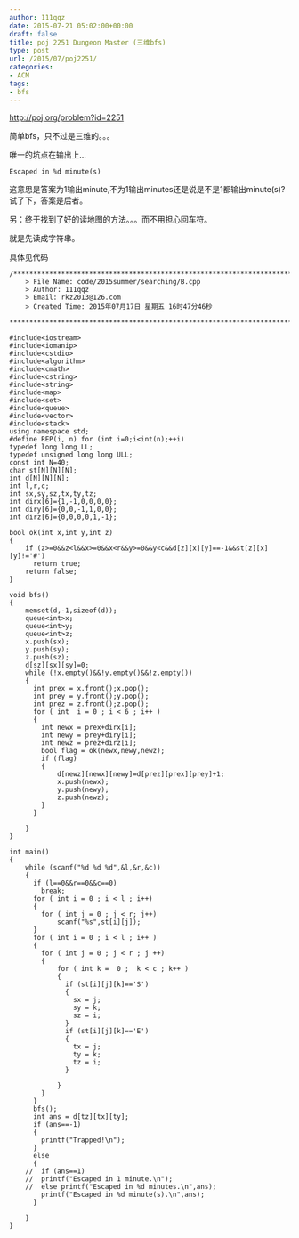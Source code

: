 ```yaml
---
author: 111qqz
date: 2015-07-21 05:02:00+00:00
draft: false
title: poj 2251 Dungeon Master (三维bfs)
type: post
url: /2015/07/poj2251/
categories:
- ACM
tags:
- bfs
---
```


http://poj.org/problem?id=2251

简单bfs，只不过是三维的。。。

唯一的坑点在输出上...

    
    Escaped in %d minute(s)


这意思是答案为1输出minute,不为1输出minutes还是说是不是1都输出minute(s)?
试了下，答案是后者。



另：终于找到了好的读地图的方法。。。而不用担心回车符。

就是先读成字符串。

具体见代码

 

    
    /*************************************************************************
    	> File Name: code/2015summer/searching/B.cpp
    	> Author: 111qqz
    	> Email: rkz2013@126.com 
    	> Created Time: 2015年07月17日 星期五 16时47分46秒
     ************************************************************************/
    
    #include<iostream>
    #include<iomanip>
    #include<cstdio>
    #include<algorithm>
    #include<cmath>
    #include<cstring>
    #include<string>
    #include<map>
    #include<set>
    #include<queue>
    #include<vector>
    #include<stack>
    using namespace std;
    #define REP(i, n) for (int i=0;i<int(n);++i)  
    typedef long long LL;
    typedef unsigned long long ULL;
    const int N=40;
    char st[N][N][N];
    int d[N][N][N];
    int l,r,c;
    int sx,sy,sz,tx,ty,tz;
    int dirx[6]={1,-1,0,0,0,0};
    int diry[6]={0,0,-1,1,0,0};
    int dirz[6]={0,0,0,0,1,-1};
    
    bool ok(int x,int y,int z)
    {
        if (z>=0&&z<l&&x>=0&&x<r&&y>=0&&y<c&&d[z][x][y]==-1&&st[z][x][y]!='#')
    	  return true;
        return false;
    }
    
    void bfs()
    {
        memset(d,-1,sizeof(d));
        queue<int>x;
        queue<int>y;
        queue<int>z;
        x.push(sx);
        y.push(sy);
        z.push(sz);
        d[sz][sx][sy]=0;
        while (!x.empty()&&!y.empty()&&!z.empty())
        {
    	  int prex = x.front();x.pop();
    	  int prey = y.front();y.pop();
    	  int prez = z.front();z.pop();
    	  for ( int  i = 0 ; i < 6 ; i++ )
    	  {
    		int newx = prex+dirx[i];
    		int newy = prey+diry[i];
    		int newz = prez+dirz[i];
    		bool flag = ok(newx,newy,newz);
    		if (flag)
    		{
    		    d[newz][newx][newy]=d[prez][prex][prey]+1;
    		    x.push(newx);
    		    y.push(newy);
    		    z.push(newz);
    		}
    	  }
    
        }
    }
    
    int main()
    {
        while (scanf("%d %d %d",&l,&r,&c))
        {
    	  if (l==0&&r==0&&c==0)
    		break;
    	  for ( int i = 0 ; i < l ; i++)
    	  {
    		for ( int j = 0 ; j < r; j++)
    		    scanf("%s",st[i][j]);
    	  }
    	  for ( int i = 0 ; i < l ; i++ )
    	  {
    		for ( int j = 0 ; j < r ; j ++)
    		{
    		    for ( int k =  0 ;  k < c ; k++ )
    		    {
    			  if (st[i][j][k]=='S')
    			  {
    				sx = j;
    				sy = k;
    				sz = i;
    			  }
    			  if (st[i][j][k]=='E')
    			  {
    				tx = j;
    				ty = k;
    				tz = i;
    			  }
    				    
    		    }
    		}
    	  }
    	  bfs();
    	  int ans = d[tz][tx][ty];
    	  if (ans==-1)
    	  {
    		printf("Trapped!\n");
    	  }
    	  else
    	  {
    	//	if (ans==1)
    	//	printf("Escaped in 1 minute.\n");
    	//	else printf("Escaped in %d minutes.\n",ans);
    		printf("Escaped in %d minute(s).\n",ans);
    	  }
    
        }
    }
    



